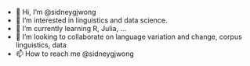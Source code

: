 - 👋 Hi, I’m @sidneygjwong
- 👀 I’m interested in linguistics and data science.
- 🌱 I’m currently learning R, Julia, ...
- 💞️ I’m looking to collaborate on language variation and change, corpus linguistics, data
- 📫 How to reach me @sidneygjwong
